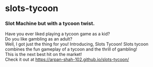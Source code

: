 # slots-tycoon
### Slot Machine but with a tycoon twist.
Have you ever liked playing a tycoon game as a kid? <br/>
Do you like gambling as an adult? <br/>
Well, I got just the thing for you!
Introducing, Slots Tycoon! Slots tycoon combines the fun gameplay of a tycoon and the thrill of gambling! <br/>
This is the next best hit on the market! <br/>
Check it out at https://arpan-shah-102.github.io/slots-tycoon/